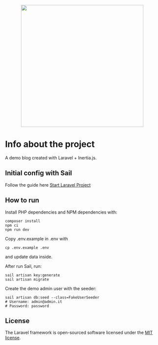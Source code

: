 <p align="center"><a href="https://laravel.com" target="_blank"><img src="https://raw.githubusercontent.com/laravel/art/master/logo-lockup/5%20SVG/2%20CMYK/1%20Full%20Color/laravel-logolockup-cmyk-red.svg" width="400"></a></p>

# Info about the project

A demo blog created with Laravel + Inertia.js.

## Initial config with Sail

Follow the guide here [Start Laravel Project](https://github.com/falconandrea/start-laravel-project/blob/main/README.md)

## How to run

Install PHP dependencies and NPM dependencies with:

```
composer install
npm ci
npm run dev
```

Copy .env.example in .env with

```
cp .env.example .env
```

and update data inside.

After run Sail, run:

```
sail artisan key:generate
sail artisan migrate
```

Create the demo admin user with the seeder:

```
sail artisan db:seed --class=FakeUserSeeder
# Username: admin@admin.it
# Password: password
```

## License

The Laravel framework is open-sourced software licensed under the [MIT license](https://opensource.org/licenses/MIT).

```

```
